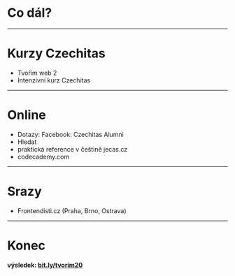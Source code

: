 <!-- .slide: data-state="c-slide-inter" -->

# Co dál?

---

# Kurzy Czechitas

* Tvořím web 2
* Intenzivní kurz Czechitas

---

# Online

* Dotazy: Facebook: Czechitas Alumni
* Hledat
* praktická reference v češtině jecas.cz
* codecademy.com

---

# Srazy

* Frontendisti.cz (Praha, Brno, Ostrava)

---

<!-- .slide: data-state="c-slide-break" -->

# Konec

**výsledek: [bit.ly/tvorim20](http://bit.ly/tvorim20)** 
<!-- .element: class="c-text-xs" -->
